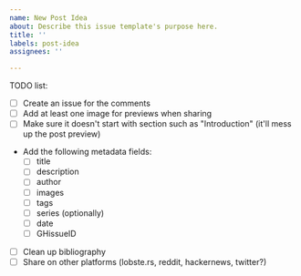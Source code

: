```yaml
---
name: New Post Idea
about: Describe this issue template's purpose here.
title: ''
labels: post-idea
assignees: ''

---
```


TODO list:

- [ ] Create an issue for the comments
- [ ] Add at least one image for previews when sharing
- [ ] Make sure it doesn't start with section such as "Introduction" (it'll mess up the post preview)
- Add the following metadata fields:
  + [ ] title
  + [ ] description
  + [ ] author
  + [ ] images
  + [ ] tags
  + [ ] series (optionally)
  + [ ] date
  + [ ] GHissueID
- [ ] Clean up bibliography
- [ ] Share on other platforms (lobste.rs, reddit, hackernews, twitter?)
